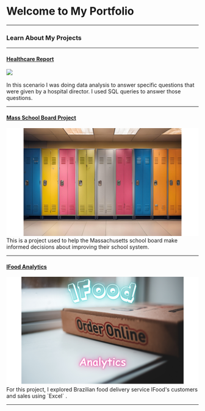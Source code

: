# Welcome to My Portfolio

---

### Learn About My Projects

---

#### [Healthcare Report](https://www.linkedin.com/pulse/health-medicine-diabetes-kyle-harrison-ofc6f/)

<img src="images/Health care repotrt.png?raw=true"/>

In this scenario I was doing data analysis to answer specific questions that were given by a hospital director. I used SQL queries to answer those questions. 

---
#### [Mass School Board Project](https://github.com/kyleharrison687/kyleharrison687/blob/master/Mass%20School%20Board%20Project.md)
<img src="images/lockers.png?raw=true"/>
This is a project used to help the Massachusetts school board make informed decisions about improving their school system.  

---
#### [IFood Analytics](https://www.linkedin.com/pulse/copy-ifood-sales-throughout-year-kyle-harrison-rixff/?trackingId=HHCQ%2FmvySQy5CPK5OhiIyA%3D%3D)
<img src="images/Door Dash Analytics (1).png?raw=true"/>
For this project, I explored Brazilian food delivery service IFood's customers and sales using `Excel` . 

---





